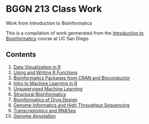 # BGGN 213 Class Work
Work from Introduction to Bioinformatics

This is a compilation of work gennerated from the [Introduction to Bioinformatics](https://bioboot.github.io/bggn213_W19/) course at UC San Diego.


## Contents
1. [Data Visualization in R](https://github.com/luw003/bggn213/blob/master/class05/class05.html)
2. [Using and Writing R Functions](https://github.com/luw003/bggn213/blob/master/class06/class06.md)
3. [Bioinformatics Packages from CRAN and Bioconductor](https://github.com/luw003/bggn213/blob/master/class07/class07.md)
4. [Intro to Machine Learning in R](https://github.com/luw003/bggn213/blob/master/class08/class08.md)
5. [Unsupervised Machine Learning](https://github.com/luw003/bggn213/blob/master/class09/class09.md)
6. [Structural Bioinformatics](https://github.com/luw003/bggn213/blob/master/class11/class11.md)
7. [Bioinformatics of Drug Design](https://github.com/luw003/bggn213/blob/master/class12/class12.md)
8. [Genome Informatics and High Throughput Sequencing](https://github.com/luw003/bggn213/blob/master/class13/class13.md)
9. [Transcriptomics and RNASeq](https://github.com/luw003/bggn213/blob/master/class14/class14.md)
10. [Genome Annotation](https://github.com/luw003/bggn213/blob/master/class15/class15.md)
